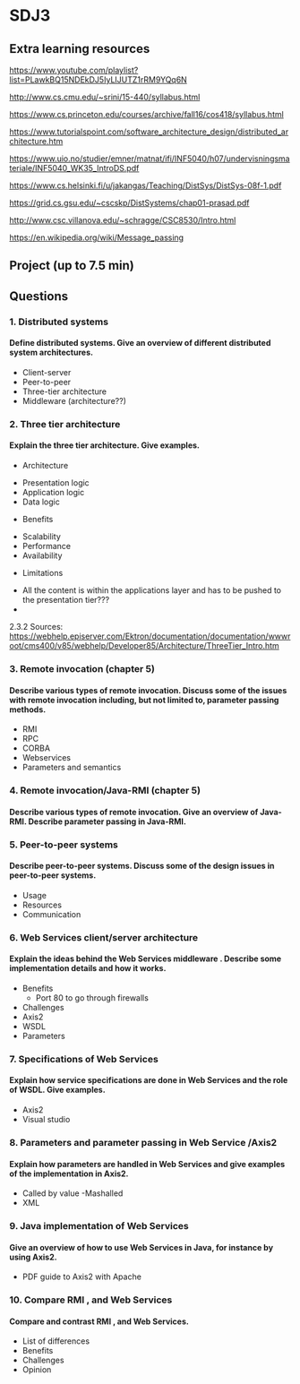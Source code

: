 # SDJ3

## Extra learning resources

https://www.youtube.com/playlist?list=PLawkBQ15NDEkDJ5IyLIJUTZ1rRM9YQq6N

http://www.cs.cmu.edu/~srini/15-440/syllabus.html

https://www.cs.princeton.edu/courses/archive/fall16/cos418/syllabus.html

https://www.tutorialspoint.com/software_architecture_design/distributed_architecture.htm

https://www.uio.no/studier/emner/matnat/ifi/INF5040/h07/undervisningsmateriale/INF5040_WK35_IntroDS.pdf

https://www.cs.helsinki.fi/u/jakangas/Teaching/DistSys/DistSys-08f-1.pdf

https://grid.cs.gsu.edu/~cscskp/DistSystems/chap01-prasad.pdf

http://www.csc.villanova.edu/~schragge/CSC8530/Intro.html

https://en.wikipedia.org/wiki/Message_passing

## Project (up to 7.5 min)

## Questions

### 1. Distributed systems
#### Define distributed systems. Give an overview of different distributed system architectures.
- Client-server
- Peer-to-peer
- Three-tier architecture
- Middleware (architecture??)

### 2. Three tier architecture
#### Explain the three tier architecture. Give examples.
- Architecture
 * Presentation logic
 * Application logic
 * Data logic
- Benefits
 * Scalability
 * Performance
 * Availability
- Limitations
 * All the content is within the applications layer and has to be pushed to the presentation tier???
 * 

2.3.2
Sources:
https://webhelp.episerver.com/Ektron/documentation/documentation/wwwroot/cms400/v85/webhelp/Developer85/Architecture/ThreeTier_Intro.htm

### 3. Remote invocation (chapter 5)
#### Describe various types of remote invocation. Discuss some of the issues with remote invocation including, but not limited to, parameter passing methods.
- RMI
- RPC
- CORBA
- Webservices
- Parameters and semantics

### 4. Remote invocation/Java-RMI (chapter 5)
#### Describe various types of remote invocation. Give an overview of Java-RMI. Describe parameter passing in Java-RMI.

### 5. Peer-to-peer systems
#### Describe peer-to-peer systems. Discuss some of the design issues in peer-to-peer systems.
- Usage
- Resources
- Communication

### 6. Web Services client/server architecture
#### Explain the ideas behind the Web Services middleware . Describe some implementation details and how it works.
- Benefits
  * Port 80 to go through firewalls
- Challenges
- Axis2
- WSDL
- Parameters

### 7. Specifications of Web Services 
#### Explain how service specifications are done in Web Services and the role of WSDL. Give examples.
- Axis2
- Visual studio

### 8. Parameters and parameter passing in Web Service /Axis2
#### Explain how parameters are handled in Web Services and give examples of the implementation in Axis2.
- Called by value
-Mashalled
- XML

### 9. Java implementation of Web Services
#### Give an overview of how to use Web Services in Java, for instance by using Axis2.
- PDF guide to Axis2 with Apache

### 10. Compare RMI , and Web Services 
#### Compare and contrast RMI , and Web Services.
- List of differences
- Benefits
- Challenges
- Opinion
